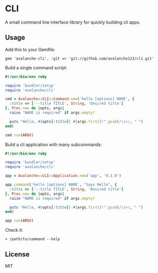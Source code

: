 # CLI

A small command line interface library for quickly building cli apps.

## Usage

Add this to your Gemfile:

    gem 'avalanche-cli', :git => 'git://github.com/avalanche123/cli.git'

Build a single command script:


```ruby
#!/usr/bin/env ruby

require 'bundler/setup'
require 'avalanche/cli'

cmd = Avalanche::CLI::Command.new('hello [options] NAME', {
  :title => ['--title TITLE', String, 'Desired title']
}, Proc.new do |opts, args|
  raise "NAME is required" if args.empty?

  puts "Hello, #{opts[:title]} #{args.first}!".gsub(/\s+/, " ")
end)

cmd.run(ARGV)
```

Build a cli application with many subcommands:

```ruby
#!/usr/bin/env ruby

require 'bundler/setup'
require 'avalanche/cli'

app = Avalanche::CLI::Application.new('app', '0.1.0')

app.command('hello [options] NAME', "Says Hello", {
  :title => ['--title TITLE', String, 'Desired title']
}, Proc.new do |opts, args|
  raise "NAME is required" if args.empty?

  puts "Hello, #{opts[:title]} #{args.first}!".gsub(/\s+/, " ")
end)

app.run(ARGV)
```

Check it:

```shell
> /path/to/command --help
```

## License

MIT
